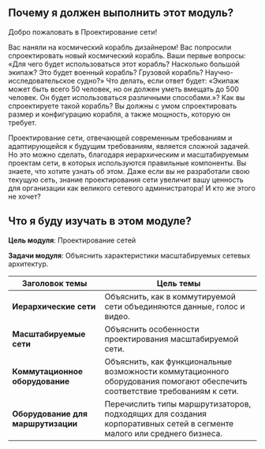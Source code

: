 <!-- 11.0.1 -->
##  Почему я должен выполнить этот модуль?

Добро пожаловать в Проектирование сети!

Вас наняли на космический корабль дизайнером! Вас попросили спроектировать новый космический корабль. Ваши первые вопросы: «Для чего будет использоваться этот корабль? Насколько большой экипаж? Это будет военный корабль? Грузовой корабль? Научно-исследовательское судно?» Что делать, если ответ будет: «Экипаж может быть всего 50 человек, но он должен уметь вмещать до 500 человек. Он будет использоваться различными способами.»? Как вы спроектируете такой корабль? Вы должны с умом спроектировать размер и конфигурацию корабля, а также мощность, которую он требует.

Проектирование сети, отвечающей современным требованиям и адаптирующейся к будущим требованиям, является сложной задачей. Но это можно сделать, благодаря иерархическим и масштабируемым проектам сети, в которых используются правильные компоненты. Вы знаете, что хотите узнать об этом. Даже если вы не разработали свою текущую сеть, знание проектирования сети увеличит вашу ценность для организации как великого сетевого администратора! И кто же этого не хочет?

<!-- 11.0.2 -->
##  Что я буду изучать в этом модуле?

**Цель модуля**: Проектирование сетей

**Задачи модуля**: Объяснить характеристики масштабируемых сетевых архитектур.

| **Заголовок темы** | **Цель темы** |
| --- | --- |
| **Иерархические сети** | Объяснить, как в коммутируемой сети объединяются данные, голос и видео. |
| **Масштабируемые сети** | Объяснить особенности проектирования масштабируемой сети. |
| **Коммутационное оборудование** | Объяснить, как функциональные возможности коммутационного оборудования помогают обеспечить соответствие требованиям к сети. |
| **Оборудование для маршрутизации** | Перечислить типы маршрутизаторов, подходящих для создания корпоративных сетей в сегменте малого или среднего бизнеса. |

